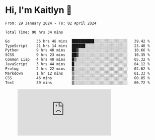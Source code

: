# Hi, I'm Kaitlyn 👋
<!--START_SECTION:waka-->

```txt
From: 29 January 2024 - To: 02 April 2024

Total Time: 90 hrs 34 mins

Go            35 hrs 48 mins  ██████████░░░░░░░░░░░░░░░   39.42 %
TypeScript    21 hrs 14 mins  ██████░░░░░░░░░░░░░░░░░░░   23.40 %
Python        9 hrs 40 mins   ██▓░░░░░░░░░░░░░░░░░░░░░░   10.66 %
SCSS          9 hrs 23 mins   ██▓░░░░░░░░░░░░░░░░░░░░░░   10.35 %
Common Lisp   4 hrs 49 mins   █▒░░░░░░░░░░░░░░░░░░░░░░░   05.32 %
JavaScript    3 hrs 44 mins   █░░░░░░░░░░░░░░░░░░░░░░░░   04.12 %
Prolog        2 hrs 22 mins   ▓░░░░░░░░░░░░░░░░░░░░░░░░   02.62 %
Markdown      1 hr 12 mins    ▒░░░░░░░░░░░░░░░░░░░░░░░░   01.33 %
CSS           46 mins         ▒░░░░░░░░░░░░░░░░░░░░░░░░   00.85 %
Text          39 mins         ▒░░░░░░░░░░░░░░░░░░░░░░░░   00.72 %
```

<!--END_SECTION:waka-->

<figure><embed src="https://wakatime.com/share/@018d58bc-3d22-46c9-b2d7-4ed36fb8172d/243b5d9b-77cd-4133-89ff-dcc8f225fa18.svg"></embed></figure>
